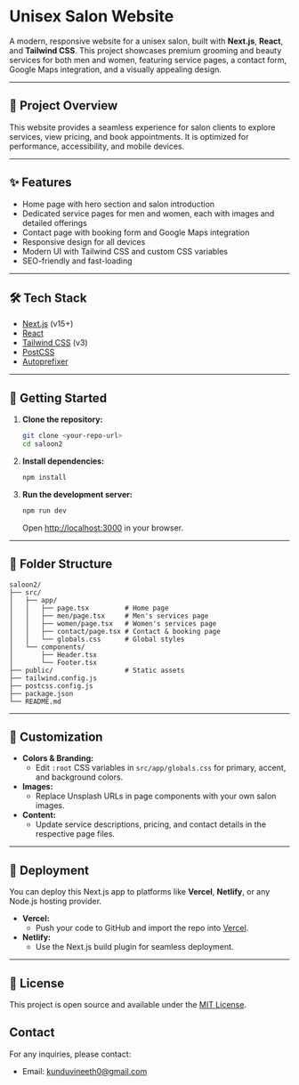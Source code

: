 # Unisex Salon Website

A modern, responsive website for a unisex salon, built with **Next.js**, **React**, and **Tailwind CSS**. This project showcases premium grooming and beauty services for both men and women, featuring service pages, a contact form, Google Maps integration, and a visually appealing design.

---

## 🚀 Project Overview

This website provides a seamless experience for salon clients to explore services, view pricing, and book appointments. It is optimized for performance, accessibility, and mobile devices.

---

## ✨ Features

- Home page with hero section and salon introduction
- Dedicated service pages for men and women, each with images and detailed offerings
- Contact page with booking form and Google Maps integration
- Responsive design for all devices
- Modern UI with Tailwind CSS and custom CSS variables
- SEO-friendly and fast-loading

---

## 🛠️ Tech Stack

- [Next.js](https://nextjs.org/) (v15+)
- [React](https://react.dev/)
- [Tailwind CSS](https://tailwindcss.com/) (v3)
- [PostCSS](https://postcss.org/)
- [Autoprefixer](https://github.com/postcss/autoprefixer)

---

## 🏁 Getting Started

1. **Clone the repository:**
   ```bash
   git clone <your-repo-url>
   cd saloon2
   ```
2. **Install dependencies:**
   ```bash
   npm install
   ```
3. **Run the development server:**
   ```bash
   npm run dev
   ```
   Open [http://localhost:3000](http://localhost:3000) in your browser.

---

## 📁 Folder Structure

```
saloon2/
├── src/
│   ├── app/
│   │   ├── page.tsx         # Home page
│   │   ├── men/page.tsx     # Men's services page
│   │   ├── women/page.tsx   # Women's services page
│   │   ├── contact/page.tsx # Contact & booking page
│   │   └── globals.css      # Global styles
│   └── components/
│       ├── Header.tsx
│       └── Footer.tsx
├── public/                  # Static assets
├── tailwind.config.js
├── postcss.config.js
├── package.json
└── README.md
```

---

## 🎨 Customization

- **Colors & Branding:**
  - Edit `:root` CSS variables in `src/app/globals.css` for primary, accent, and background colors.
- **Images:**
  - Replace Unsplash URLs in page components with your own salon images.
- **Content:**
  - Update service descriptions, pricing, and contact details in the respective page files.

---

## 🚢 Deployment

You can deploy this Next.js app to platforms like **Vercel**, **Netlify**, or any Node.js hosting provider.

- **Vercel:**
  - Push your code to GitHub and import the repo into [Vercel](https://vercel.com/).
- **Netlify:**
  - Use the Next.js build plugin for seamless deployment.

---

## 📄 License

This project is open source and available under the [MIT License](LICENSE).

## Contact

For any inquiries, please contact:

- Email: kunduvineeth0@gmail.com
